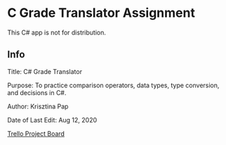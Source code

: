 # C Grade Translator Assignment
This C# app is not for distribution.

## Info
Title: C# Grade Translator

Purpose: To practice comparison operators, data types, type conversion, and decisions in C#.
                
Author: Krisztina Pap

Date of Last Edit: Aug 12, 2020

[Trello Project Board](https://trello.com/b/VvTEDLKV/c-grade-translator-practice-assignment)